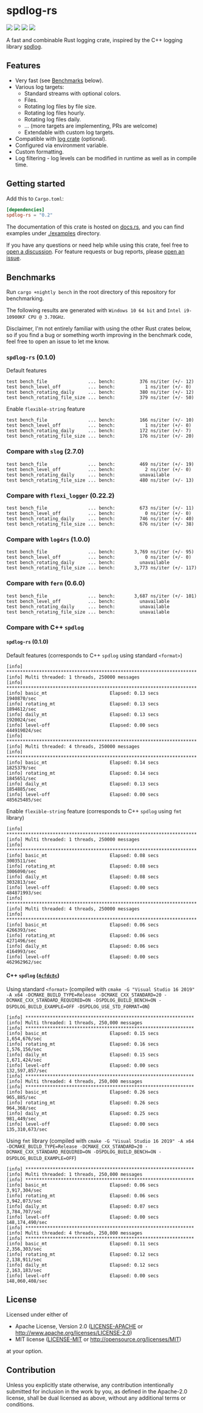 # spdlog-rs

[![](https://img.shields.io/crates/v/spdlog-rs?style=flat-square)](https://crates.io/crates/spdlog-rs)
[![](https://img.shields.io/github/workflow/status/SpriteOvO/spdlog-rs/CI?style=flat-square)](https://github.com/SpriteOvO/spdlog-rs/actions/workflows/ci.yml)
[![](https://img.shields.io/docsrs/spdlog-rs?style=flat-square)](https://docs.rs/spdlog-rs)
[![](https://img.shields.io/crates/l/spdlog-rs?style=flat-square)](https://github.com/SpriteOvO/spdlog-rs#license)
 
A fast and combinable Rust logging crate, inspired by the C++ logging library [spdlog].

## Features

 - Very fast (see [Benchmarks](#Benchmarks) below).
 - Various log targets:
    - Standard streams with optional colors.
    - Files.
    - Rotating log files by file size.
    - Rotating log files hourly.
    - Rotating log files daily.
    - ... (more targets are implementing, PRs are welcome)
    - Extendable with custom log targets.
 - Compatible with [log crate] (optional).
 - Configured via environment variable.
 - Custom formatting.
 - Log filtering - log levels can be modified in runtime as well as in compile time.

## Getting started

Add this to `Cargo.toml`:
```toml
[dependencies]
spdlog-rs = "0.2"
```

The documentation of this crate is hosted on [docs.rs], and you can find examples under [./examples] directory.

If you have any questions or need help while using this crate, feel free to [open a discussion]. For feature requests or bug reports, please [open an issue].

## Benchmarks

Run `cargo +nightly bench` in the root directory of this repository for benchmarking.

The following results are generated with `Windows 10 64 bit` and `Intel i9-10900KF CPU @ 3.70GHz`.

Disclaimer, I'm not entirely familiar with using the other Rust crates below, so if you find a bug or something worth improving in the benchmark code, feel free to open an issue to let me know.

### `spdlog-rs` (0.1.0)

Default features
```
test bench_file               ... bench:         376 ns/iter (+/- 12)
test bench_level_off          ... bench:           1 ns/iter (+/- 0)
test bench_rotating_daily     ... bench:         380 ns/iter (+/- 12)
test bench_rotating_file_size ... bench:         379 ns/iter (+/- 50)
```

Enable `flexible-string` feature
```
test bench_file               ... bench:         166 ns/iter (+/- 10)
test bench_level_off          ... bench:           1 ns/iter (+/- 0)
test bench_rotating_daily     ... bench:         172 ns/iter (+/- 7)
test bench_rotating_file_size ... bench:         176 ns/iter (+/- 20)
```

### Compare with `slog` (2.7.0)

```
test bench_file               ... bench:         469 ns/iter (+/- 19)
test bench_level_off          ... bench:           2 ns/iter (+/- 0)
test bench_rotating_daily     ... bench:         unavailable
test bench_rotating_file_size ... bench:         480 ns/iter (+/- 13)
```

### Compare with `flexi_logger` (0.22.2)

```
test bench_file               ... bench:         673 ns/iter (+/- 11)
test bench_level_off          ... bench:           0 ns/iter (+/- 0)
test bench_rotating_daily     ... bench:         746 ns/iter (+/- 40)
test bench_rotating_file_size ... bench:         676 ns/iter (+/- 38)
```

### Compare with `log4rs` (1.0.0)

```
test bench_file               ... bench:       3,769 ns/iter (+/- 95)
test bench_level_off          ... bench:           0 ns/iter (+/- 0)
test bench_rotating_daily     ... bench:         unavailable
test bench_rotating_file_size ... bench:       3,773 ns/iter (+/- 117)
```

### Compare with `fern` (0.6.0)

```
test bench_file               ... bench:       3,687 ns/iter (+/- 101)
test bench_level_off          ... bench:         unavailable
test bench_rotating_daily     ... bench:         unavailable
test bench_rotating_file_size ... bench:         unavailable
```

### Compare with C++ `spdlog`

#### `spdlog-rs` (0.1.0)

Default features (corresponds to C++ `spdlog` using standard `<format>`)
```
[info] **********************************************************************
[info] Multi threaded: 1 threads, 250000 messages
[info] **********************************************************************
[info] basic_mt                       Elapsed: 0.13 secs          1940870/sec
[info] rotating_mt                    Elapsed: 0.13 secs          1894612/sec
[info] daily_mt                       Elapsed: 0.13 secs          1920024/sec
[info] level-off                      Elapsed: 0.00 secs        444919024/sec
[info] **********************************************************************
[info] Multi threaded: 4 threads, 250000 messages
[info] **********************************************************************
[info] basic_mt                       Elapsed: 0.14 secs          1825379/sec
[info] rotating_mt                    Elapsed: 0.14 secs          1845651/sec
[info] daily_mt                       Elapsed: 0.13 secs          1854885/sec
[info] level-off                      Elapsed: 0.00 secs        485625485/sec
```

Enable `flexible-string` feature (corresponds to C++ `spdlog` using `fmt` library)
```
[info] **********************************************************************
[info] Multi threaded: 1 threads, 250000 messages
[info] **********************************************************************
[info] basic_mt                       Elapsed: 0.08 secs          3003511/sec
[info] rotating_mt                    Elapsed: 0.08 secs          3006090/sec
[info] daily_mt                       Elapsed: 0.08 secs          3032813/sec
[info] level-off                      Elapsed: 0.00 secs        484871993/sec
[info] **********************************************************************
[info] Multi threaded: 4 threads, 250000 messages
[info] **********************************************************************
[info] basic_mt                       Elapsed: 0.06 secs          4266393/sec
[info] rotating_mt                    Elapsed: 0.06 secs          4271496/sec
[info] daily_mt                       Elapsed: 0.06 secs          4164993/sec
[info] level-off                      Elapsed: 0.00 secs        462962962/sec
```

#### C++ `spdlog` ([`4cfdc8c`])

Using standard `<format>` (compiled with `cmake -G "Visual Studio 16 2019" -A x64 -DCMAKE_BUILD_TYPE=Release -DCMAKE_CXX_STANDARD=20 -DCMAKE_CXX_STANDARD_REQUIRED=ON -DSPDLOG_BUILD_BENCH=ON -DSPDLOG_BUILD_EXAMPLE=OFF -DSPDLOG_USE_STD_FORMAT=ON`)
```
[info] **************************************************************
[info] Multi threaded: 1 threads, 250,000 messages
[info] **************************************************************
[info] basic_mt                       Elapsed: 0.15 secs        1,654,676/sec
[info] rotating_mt                    Elapsed: 0.16 secs        1,576,156/sec
[info] daily_mt                       Elapsed: 0.15 secs        1,671,424/sec
[info] level-off                      Elapsed: 0.00 secs      132,597,857/sec
[info] **************************************************************
[info] Multi threaded: 4 threads, 250,000 messages
[info] **************************************************************
[info] basic_mt                       Elapsed: 0.26 secs          965,885/sec
[info] rotating_mt                    Elapsed: 0.26 secs          964,368/sec
[info] daily_mt                       Elapsed: 0.25 secs          981,449/sec
[info] level-off                      Elapsed: 0.00 secs      135,310,673/sec
```

Using `fmt` library (compiled with `cmake -G "Visual Studio 16 2019" -A x64 -DCMAKE_BUILD_TYPE=Release -DCMAKE_CXX_STANDARD=20 -DCMAKE_CXX_STANDARD_REQUIRED=ON -DSPDLOG_BUILD_BENCH=ON -DSPDLOG_BUILD_EXAMPLE=OFF`)
```
[info] **************************************************************
[info] Multi threaded: 1 threads, 250,000 messages
[info] **************************************************************
[info] basic_mt                       Elapsed: 0.06 secs        3,917,304/sec
[info] rotating_mt                    Elapsed: 0.06 secs        3,942,073/sec
[info] daily_mt                       Elapsed: 0.07 secs        3,784,707/sec
[info] level-off                      Elapsed: 0.00 secs      148,174,490/sec
[info] **************************************************************
[info] Multi threaded: 4 threads, 250,000 messages
[info] **************************************************************
[info] basic_mt                       Elapsed: 0.11 secs        2,356,303/sec
[info] rotating_mt                    Elapsed: 0.12 secs        2,138,911/sec
[info] daily_mt                       Elapsed: 0.12 secs        2,163,183/sec
[info] level-off                      Elapsed: 0.00 secs      148,060,408/sec
```

## License

Licensed under either of

 * Apache License, Version 2.0
   ([LICENSE-APACHE](/LICENSE-APACHE) or http://www.apache.org/licenses/LICENSE-2.0)
 * MIT license
   ([LICENSE-MIT](/LICENSE-MIT) or http://opensource.org/licenses/MIT)

at your option.

## Contribution

Unless you explicitly state otherwise, any contribution intentionally submitted
for inclusion in the work by you, as defined in the Apache-2.0 license, shall be
dual licensed as above, without any additional terms or conditions.

[spdlog]: https://github.com/gabime/spdlog
[log crate]: https://crates.io/crates/log
[./examples]: https://github.com/SpriteOvO/spdlog-rs/tree/main/spdlog/examples
[docs.rs]: https://docs.rs/spdlog-rs/
[open a discussion]: https://github.com/SpriteOvO/spdlog-rs/discussions/new
[open an issue]: https://github.com/SpriteOvO/spdlog-rs/issues/new/choose
[`4cfdc8c`]: https://github.com/gabime/spdlog/commit/4cfdc8c5c84f696774cb9acde2f95c9e87c11a5e
